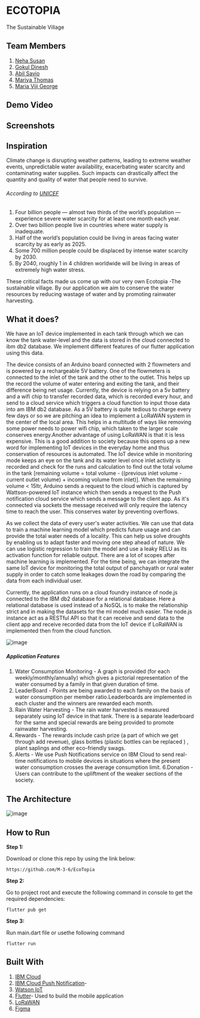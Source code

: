 # ECOTOPIA

The Sustainable Village

## Team Members

1. [Neha Susan](https://github.com/neha771)
2. [Gokul Dinesh](https://github.com/CyberFlaw)
3. [Abil Savio](https://github.com/ByteCrak07)
4. [Mariya Thomas](https://github.com/martho1172001)
5. [Maria Viji George](https://github.com/M-3-6)


## Demo Video


## Screenshots


## Inspiration

Climate change is disrupting weather patterns, leading to extreme weather events, unpredictable water availability, exacerbating water scarcity and contaminating water supplies. Such impacts can drastically affect the quantity and quality of water that people need to survive.
###### According to [UNICEF](https://www.unicef.org/) 

1. Four billion people — almost two thirds of the world’s population —  experience severe water scarcity for at least one month each year.
2. Over two billion people live in countries where water supply is inadequate.
3. Half of the world’s population could be living in areas facing water scarcity by as early as 2025.
4. Some 700 million people could be displaced by intense water scarcity by 2030.
5. By 2040, roughly 1 in 4 children worldwide will be living in areas of extremely high water stress.


These critical facts made us come up with our very own Ecotopia -The sustainable village. By our application we aim to conserve the water resources by reducing wastage of water and by promoting rainwater harvesting.

## What it does?

We have an IoT device implemented in each tank through which we can know the tank water-level and the data is stored in the cloud connected to ibm db2 database. We implement different features of our flutter application using this data.

The device consists of an Arduino board connected with 2 flowmeters and is powered by a rechargeable 5V battery. One of the flowmeters is connected to the inlet of the tank and the other to the outlet. This helps up the record the volume of water entering and exiting the tank, and their difference being net usage. Currently, the device is relying on a 5v battery and a wifi chip to transfer recorded data, which is recorded every hour, and send to a cloud service which triggers a cloud function to input those data into am IBM db2 database. As a 5V battery is quite tedious to charge every few days or so we are pitching an idea to implement a LoRaWAN system in the center of the local area. This helps in a multitude of ways like removing some power needs to power wifi chip, which taken to the larger scale conserves energy.Another advantage of using LoRaWAN is that it is less expensive. This is a good addition to society because this opens up a new word for implementing IoT devices in the everyday home and thus conservation of resources is automated.  The IoT device while in monitoring mode keeps an eye on the tank and its water level once inlet activity is recorded and check for the runs and calculation to find out the total volume in the tank [remaining volume = total volume - ((previous inlet volume - current outlet volume) + incoming volume from inlet)]. When the remaining volume < 15ltr, Arduino sends a request to the cloud which is captured by Wattson-powered IoT instance which then sends a request to the Push notification cloud service which sends a message to the client app. As it's connected via sockets the message received will only require the latency time to reach the user. This conserves water by preventing overflows.

As we collect the data of every user's water activities. We can use that data to train a machine learning model which predicts future usage and can provide the total water needs of a locality. This can help us solve droughts by enabling us to adapt faster and moving one step ahead of nature. We can use logistic regression to train the model and use a leaky RELU as its activation function for reliable output. There are a lot of scopes after machine learning is implemented. For the time being, we can integrate the same IoT device for monitoring the total output of panchayath or rural water supply in order to catch some leakages down the road by comparing the data from each individual user.

Currently, the application runs on a cloud foundry instance of node.js connected to the IBM db2 database for a relational database. Here a relational database is used instead of a NoSQL is to make the relationship strict and in making the datasets for the ml model much easier. The node.js instance act as a RESTful API so that it can receive and send data to the client app and receive recorded data from the IoT device if LoRaWAN is implemented then from the cloud function.


![image](https://user-images.githubusercontent.com/63166735/122546895-0cc18380-d04d-11eb-9216-7f1f89d16c23.png)


##### Application Features

1. Water Consumption Monitoring - A graph is provided (for each weekly/monthly/annually) which gives a pictorial representation of the water consumed by a family in that given duration of time.
2. LeaderBoard - Points are being awarded to each family  on the basis of water consumption per member ratio.Leaderboards are implemented in each cluster and the winners are rewarded each month.
3. Rain Water Harvesting - The rain water harvested is measured separately using IoT device in that tank. There is a separate leaderboard for the same and special rewards are being provided to promote rainwater harvesting.
4. Rewards - The rewards include cash prize (a part of which we get through add revenue), glass bottles (plastic bottles can be replaced ) , plant saplings and other eco-friendly swags.
5. Alerts - We use Push Notifications service on IBM Cloud to send real-time notifications to mobile devices in situations where the present water consumption crosses the average consumption limit.
6.Donation - Users can contribute to the upliftment of the weaker sections of the society. 

## The Architecture
![image](https://user-images.githubusercontent.com/63166735/122551250-595b8d80-d052-11eb-9d42-8132769a737a.png)


## How to Run
**Step 1:**

Download or clone this repo by using the link below:

```
https://github.com/M-3-6/EcoTopia
```

**Step 2:**

Go to project root and execute the following command in console to get the required dependencies: 

```
flutter pub get 
```

**Step 3:**

Run main.dart file or usethe following command

```
flutter run
```

## Built With

1. [IBM Cloud](https://cloud.ibm.com)
2. [IBM Cloud Push Notification](https://cloud.ibm.com/catalog/services/push-notifications)- 
3. [Watson IoT](https://www.ibm.com/cloud/internet-of-things)
4. [Flutter](https://flutter.dev/)- Used to build the mobile application
5. [LoRaWAN](https://lora-alliance.org/about-lorawan/)
6. [Figma](https://www.figma.com/)


